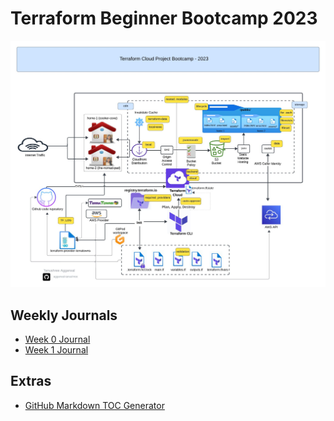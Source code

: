 # Terraform Beginner Bootcamp 2023

![Terraform_bootcamp_2023](Terraform_Cloud_Bootcamp_2023.jpeg)

## Weekly Journals

- [Week 0 Journal](journal/week-0.md)
- [Week 1 Journal](journal/week-1.md)

## Extras

- [GitHub Markdown TOC Generator](https://ecotrust-canada.github.io/markdown-toc/)